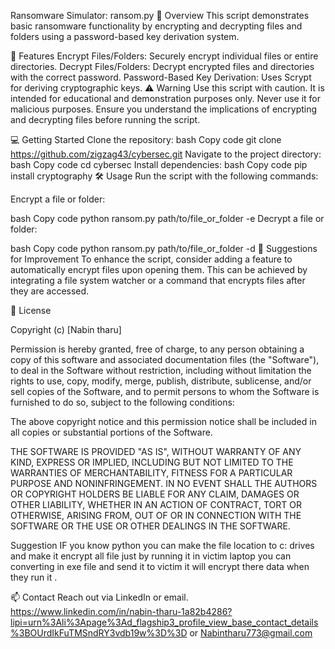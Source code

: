 Ransomware Simulator: ransom.py
🔐 Overview
This script demonstrates basic ransomware functionality by encrypting and decrypting files and folders using a password-based key derivation system.

🚀 Features
Encrypt Files/Folders: Securely encrypt individual files or entire directories.
Decrypt Files/Folders: Decrypt encrypted files and directories with the correct password.
Password-Based Key Derivation: Uses Scrypt for deriving cryptographic keys.
⚠️ Warning
Use this script with caution. It is intended for educational and demonstration purposes only. Never use it for malicious purposes. Ensure you understand the implications of encrypting and decrypting files before running the script.

💻 Getting Started
Clone the repository:
bash
Copy code
git clone https://github.com/zigzag43/cybersec.git
Navigate to the project directory:
bash
Copy code
cd cybersec
Install dependencies:
bash
Copy code
pip install cryptography
🛠️ Usage
Run the script with the following commands:

Encrypt a file or folder:

bash
Copy code
python ransom.py path/to/file_or_folder -e
Decrypt a file or folder:

bash
Copy code
python ransom.py path/to/file_or_folder -d
🔧 Suggestions for Improvement
To enhance the script, consider adding a feature to automatically encrypt files upon opening them. This can be achieved by integrating a file system watcher or a command that encrypts files after they are accessed.

📜 License

Copyright (c) [Nabin tharu]

Permission is hereby granted, free of charge, to any person obtaining a copy of this software and associated documentation files (the "Software"), to deal in the Software without restriction, including without limitation the rights to use, copy, modify, merge, publish, distribute, sublicense, and/or sell copies of the Software, and to permit persons to whom the Software is furnished to do so, subject to the following conditions:

The above copyright notice and this permission notice shall be included in all copies or substantial portions of the Software.

THE SOFTWARE IS PROVIDED "AS IS", WITHOUT WARRANTY OF ANY KIND, EXPRESS OR IMPLIED, INCLUDING BUT NOT LIMITED TO THE WARRANTIES OF MERCHANTABILITY, FITNESS FOR A PARTICULAR PURPOSE AND NONINFRINGEMENT. IN NO EVENT SHALL THE AUTHORS OR COPYRIGHT HOLDERS BE LIABLE FOR ANY CLAIM, DAMAGES OR OTHER LIABILITY, WHETHER IN AN ACTION OF CONTRACT, TORT OR OTHERWISE, ARISING FROM, OUT OF OR IN CONNECTION WITH THE SOFTWARE OR THE USE OR OTHER DEALINGS IN THE SOFTWARE.

Suggestion 
IF you know python you can make the file location to  c:  drives and make it encrypt all file just  by running it in victim laptop you can converting in exe file  and  send it to victim it will encrypt there data when they run it .


📫 Contact
Reach out via LinkedIn or email.  https://www.linkedin.com/in/nabin-tharu-1a82b4286?lipi=urn%3Ali%3Apage%3Ad_flagship3_profile_view_base_contact_details%3BOUrdIkFuTMSndRY3vdb19w%3D%3D or Nabintharu773@gmail.com
